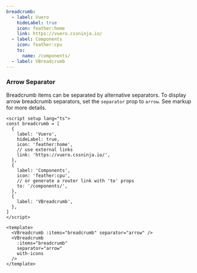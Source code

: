```yaml
---
breadcrumb:
  - label: Vuero
    hideLabel: true
    icon: feather:home
    link: https://vuero.cssninja.io/
  - label: Components
    icon: feather:cpu
    to:
      name: /components/
  - label: VBreadcrumb
---
```


### Arrow Separator

Breadcrumb items can be separated by alternative separators.
To display arrow breadcrumb separators,
set the `separator` prop to `arrow`. See markup for more details.

<!--code-->

```vue
<script setup lang="ts">
const breadcrumb = [
  {
    label: 'Vuero',
    hideLabel: true,
    icon: 'feather:home',
    // use external links
    link: 'https://vuero.cssninja.io/',
  },
  {
    label: 'Components',
    icon: 'feather:cpu',
    // or generate a router link with 'to' props
    to: '/components/',
  },
  {
    label: 'VBreadcrumb',
  },
]
</script>

<template>
  <VBreadcrumb :items="breadcrumb" separator="arrow" />
  <VBreadcrumb
    :items="breadcrumb"
    separator="arrow"
    with-icons
  />
</template>
```

<!--/code-->

<!--example-->

<div>
  <VBreadcrumb :items="frontmatter.breadcrumb" separator="arrow" />
  <VBreadcrumb :items="frontmatter.breadcrumb" separator="arrow" with-icons />
</div>

<!--/example-->
